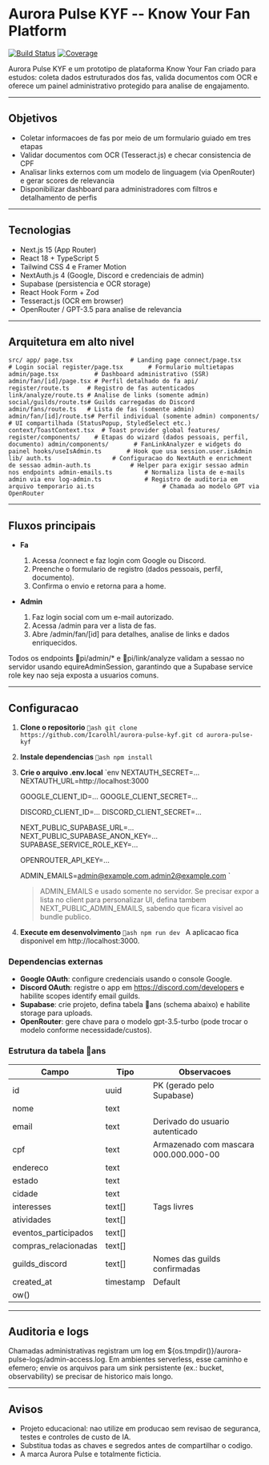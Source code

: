 ﻿# Aurora Pulse KYF -- Know Your Fan Platform

[![Build Status](https://img.shields.io/badge/build-passing-brightgreen)](https://github.com/seu-usuario/aurora-pulse-kyf/actions)
[![Coverage](https://img.shields.io/badge/coverage-95%25-blue)](https://github.com/seu-usuario/aurora-pulse-kyf/actions)

Aurora Pulse KYF e um prototipo de plataforma Know Your Fan criado para estudos: coleta dados estruturados dos fas, valida documentos com OCR e oferece um painel administrativo protegido para analise de engajamento.

---

## Objetivos

- Coletar informacoes de fas por meio de um formulario guiado em tres etapas
- Validar documentos com OCR (Tesseract.js) e checar consistencia de CPF
- Analisar links externos com um modelo de linguagem (via OpenRouter) e gerar scores de relevancia
- Disponibilizar dashboard para administradores com filtros e detalhamento de perfis

---

## Tecnologias

- Next.js 15 (App Router)
- React 18 + TypeScript 5
- Tailwind CSS 4 e Framer Motion
- NextAuth.js 4 (Google, Discord e credenciais de admin)
- Supabase (persistencia e OCR storage)
- React Hook Form + Zod
- Tesseract.js (OCR em browser)
- OpenRouter / GPT-3.5 para analise de relevancia

---

## Arquitetura em alto nivel

`
src/
  app/
    page.tsx                # Landing page
    connect/page.tsx        # Login social
    register/page.tsx       # Formulario multietapas
    admin/page.tsx          # Dashboard administrativo (SSR)
    admin/fan/[id]/page.tsx # Perfil detalhado do fa
    api/
      register/route.ts     # Registro de fas autenticados
      link/analyze/route.ts # Analise de links (somente admin)
      social/guilds/route.ts# Guilds carregadas do Discord
      admin/fans/route.ts   # Lista de fas (somente admin)
      admin/fan/[id]/route.ts# Perfil individual (somente admin)
  components/               # UI compartilhada (StatusPopup, StyledSelect etc.)
  context/ToastContext.tsx  # Toast provider global
  features/
    register/components/    # Etapas do wizard (dados pessoais, perfil, documento)
    admin/components/       # FanLinkAnalyzer e widgets do painel
  hooks/useIsAdmin.ts       # Hook que usa session.user.isAdmin
  lib/
    auth.ts                 # Configuracao do NextAuth e enrichment de sessao
    admin-auth.ts           # Helper para exigir sessao admin nos endpoints
    admin-emails.ts         # Normaliza lista de e-mails admin via env
    log-admin.ts            # Registro de auditoria em arquivo temporario
    ai.ts                   # Chamada ao modelo GPT via OpenRouter
`

---

## Fluxos principais

- **Fa**
  1. Acessa /connect e faz login com Google ou Discord.
  2. Preenche o formulario de registro (dados pessoais, perfil, documento).
  3. Confirma o envio e retorna para a home.

- **Admin**
  1. Faz login social com um e-mail autorizado.
  2. Acessa /admin para ver a lista de fas.
  3. Abre /admin/fan/[id] para detalhes, analise de links e dados enriquecidos.

Todos os endpoints pi/admin/* e pi/link/analyze validam a sessao no servidor usando equireAdminSession, garantindo que a Supabase service role key nao seja exposta a usuarios comuns.

---

## Configuracao

1. **Clone o repositorio**
   `ash
   git clone https://github.com/Icarolhl/aurora-pulse-kyf.git
   cd aurora-pulse-kyf
   `
2. **Instale dependencias**
   `ash
   npm install
   `
3. **Crie o arquivo .env.local**
   `env
   NEXTAUTH_SECRET=...
   NEXTAUTH_URL=http://localhost:3000

   GOOGLE_CLIENT_ID=...
   GOOGLE_CLIENT_SECRET=...

   DISCORD_CLIENT_ID=...
   DISCORD_CLIENT_SECRET=...

   NEXT_PUBLIC_SUPABASE_URL=...
   NEXT_PUBLIC_SUPABASE_ANON_KEY=...
   SUPABASE_SERVICE_ROLE_KEY=...

   OPENROUTER_API_KEY=...

   ADMIN_EMAILS=admin@example.com,admin2@example.com
   `
   > ADMIN_EMAILS e usado somente no servidor. Se precisar expor a lista no client para personalizar UI, defina tambem NEXT_PUBLIC_ADMIN_EMAILS, sabendo que ficara visivel ao bundle publico.
4. **Execute em desenvolvimento**
   `ash
   npm run dev
   `
   A aplicacao fica disponivel em http://localhost:3000.

### Dependencias externas
- **Google OAuth**: configure credenciais usando o console Google.
- **Discord OAuth**: registre o app em https://discord.com/developers e habilite scopes identify email guilds.
- **Supabase**: crie projeto, defina tabela ans (schema abaixo) e habilite storage para uploads.
- **OpenRouter**: gere chave para o modelo gpt-3.5-turbo (pode trocar o modelo conforme necessidade/custos).

### Estrutura da tabela ans

| Campo                 | Tipo      | Observacoes |
| --------------------- | --------- | ----------- |
| id                    | uuid      | PK (gerado pelo Supabase) |
| nome                  | text      | |
| email                 | text      | Derivado do usuario autenticado |
| cpf                   | text      | Armazenado com mascara 000.000.000-00 |
| endereco              | text      | |
| estado                | text      | |
| cidade                | text      | |
| interesses            | text[]    | Tags livres |
| atividades            | text[]    | |
| eventos_participados  | text[]    | |
| compras_relacionadas  | text[]    | |
| guilds_discord        | text[]    | Nomes das guilds confirmadas |
| created_at            | timestamp | Default 
ow() |

---

## Auditoria e logs

Chamadas administrativas registram um log em ${os.tmpdir()}/aurora-pulse-logs/admin-access.log. Em ambientes serverless, esse caminho e efemero; envie os arquivos para um sink persistente (ex.: bucket, observability) se precisar de historico mais longo.

---

## Avisos

- Projeto educacional: nao utilize em producao sem revisao de seguranca, testes e controles de custo de IA.
- Substitua todas as chaves e segredos antes de compartilhar o codigo.
- A marca Aurora Pulse e totalmente ficticia.
